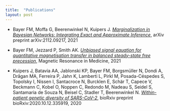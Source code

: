 ```yaml
---
title:  "Publications"
layout: post
---
```


* Bayer FM, Moffa G, Beerenwinkel N, Kuipers J. [*Marginalization in Bayesian Networks: Integrating Exact and Approximate Inference*](https://arxiv.org/abs/2112.09217), arXiv preprint arXiv:2112.09217, 2021

* Bayer FM, Jezzard P, Smith AK. [*Unbiased signal equation for quantitative magnetisation transfer in balanced steady-state free precession*](https://onlinelibrary.wiley.com/doi/10.1002/mrm.28940), Magnetic Resonance in Medicine, 2021

* Kuipers J, Batavia AA, Jablonski KP, Bayer FM, Borgsmüller N, Dondi A, Drăgan MA, Ferreira P, Jahn K, Lamberti L, Pirkl M, Posada-Céspedes S, Topolsky I, Nissen I, Santacroce N, Burcklen E, Schär T, Capece V, Beckmann C, Kobel O, Noppen C, Redondo M, Nadeau S, Seidel S, Santamaria de Souza N, Beisel C, Stadler T, Beerenwinkel N. [*Within-patient genetic diversity of SARS-CoV-2*](https://doi.org/10.1101/2020.10.12.335919), bioRxiv preprint bioRxiv:2020.10.12.335919, 2020
